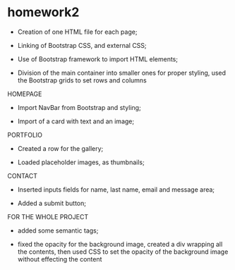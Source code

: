 # homework2

- Creation of one HTML file for each page;

- Linking of Bootstrap CSS, and external CSS;

- Use of Bootstrap framework to import HTML elements;

- Division of the main container into smaller ones for proper styling, used the Bootstrap grids to set rows and columns

HOMEPAGE

- Import NavBar from Bootstrap and styling;

- Import of a card with text and an image;

PORTFOLIO

- Created a row for the gallery;

- Loaded placeholder images, as thumbnails;

CONTACT

- Inserted inputs fields for name, last name, email and message area;

- Added a submit button;

FOR THE WHOLE PROJECT

- added some semantic tags;

- fixed the opacity for the background image, created a div wrapping all the contents, then used CSS to set the opacity of the background image without effecting the content

<img href="portfolio.png">
